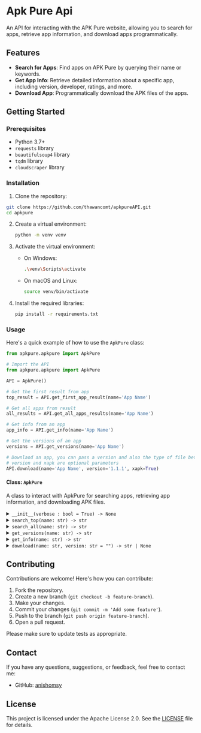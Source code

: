 # Apk Pure Api

An API for interacting with the APK Pure website, allowing you to search for apps, retrieve app information, and download apps programmatically.

## Features

- **Search for Apps**: Find apps on APK Pure by querying their name or keywords.
- **Get App Info**: Retrieve detailed information about a specific app, including version, developer, ratings, and more.
- **Download App**: Programmatically download the APK files of the apps.

## Getting Started

### Prerequisites

- Python 3.7+
- `requests` library
- `beautifulsoup4` library
- `tqdm` library
- `cloudscraper` library

### Installation

1. Clone the repository:

```sh
git clone https://github.com/thawancomt/apkpureAPI.git
cd apkpure
```

2. Create a virtual environment:

   ```sh
   python -m venv venv
   ```

3. Activate the virtual environment:

   - On Windows:

     ```sh
     .\venv\Scripts\activate
     ```

   - On macOS and Linux:

     ```sh
     source venv/bin/activate
     ```

4. Install the required libraries:

   ```sh
   pip install -r requirements.txt
   ```

   </details>

### Usage

Here's a quick example of how to use the `ApkPure` class:

```python
from apkpure.apkpure import ApkPure

# Import the API
from apkpure.apkpure import ApkPure

API = ApkPure()

# Get the first result from app
top_result = API.get_first_app_result(name='App Name')

# Get all apps from result
all_results = API.get_all_apps_results(name='App Name')

# Get info from an app
app_info = API.get_info(name='App Name')

# Get the versions of an app
versions = API.get_versions(name='App Name')

# Downlaod an app, you can pass a version and also the type of file between apk and xapk
# version and xapk are optional parameters
API.download(name='App Name', version='1.1.1', xapk=True)
```

#### Class: `ApkPure`

A class to interact with ApkPure for searching apps, retrieving app information, and downloading APK files.

<details>
  <summary><code>__init__(verbose : bool = True) -> None</code></summary>
  
  Initialize the `ApkPure`
</details>

<details>
  <summary><code>search_top(name: str) -> str</code></summary>
  
  Search for the top result of an app on APK Pure.

- **Parameters**:
  - `name` (str): The name of the app to search for.
- **Returns**:
  - `str`: A JSON string containing details of the top search result.

</details>

<details>
  <summary><code>search_all(name: str) -> str</code></summary>
  
  Search for all results of an app on APK Pure.

- **Parameters**:
  - `name` (str): The name of the app to search for.
- **Returns**:
  - `str`: A JSON string containing details of all search results.

</details>

<details>
  <summary><code>get_versions(name: str) -> str</code></summary>
  
  Retrieve all available versions of the specified app.

- **Parameters**:
  - `name` (str): The name of the app.
- **Returns**:
  - `str`: A JSON string containing the details of all available versions.

</details>

<details>
  <summary><code>get_info(name: str) -> str</code></summary>
  
  Retrieve detailed information about the specified app.

- **Parameters**:
  - `name` (str): The name of the app.
- **Returns**:
  - `str`: A JSON string containing detailed information about the app.

</details>

<details>
  <summary><code>download(name: str, version: str = "") -> str | None</code></summary>
  
  Download the specified version of the app. If no version is specified, download the latest version.

- **Parameters**:
  - `name` (str): The name of the app.
  - `version` (str, optional): The version of the app to download. Defaults to the latest version.
- **Returns**:
  - `str | None`: The real path to the downloaded APK file, or `None` if the version is invalid.

</details>

## Contributing

Contributions are welcome! Here's how you can contribute:

1. Fork the repository.
2. Create a new branch (`git checkout -b feature-branch`).
3. Make your changes.
4. Commit your changes (`git commit -m 'Add some feature'`).
5. Push to the branch (`git push origin feature-branch`).
6. Open a pull request.

Please make sure to update tests as appropriate.

## Contact

If you have any questions, suggestions, or feedback, feel free to contact me:

- GitHub: [anishomsy](https://github.com/anishomsy)

## License

This project is licensed under the Apache License 2.0. See the [LICENSE](LICENSE) file for details.
